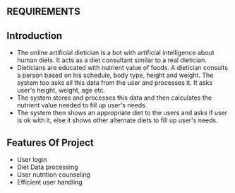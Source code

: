 ## REQUIREMENTS
## Introduction
- The online artificial dietician is a bot with artificial intelligence about human diets. It acts as a diet consultant similar to a real dietician. 
- Dieticians are educated with nutrient value of foods. A dietician consults a person based on his schedule, body type, height and weight. The system too asks all this data from the user and processes it. It asks user's height, weight, age etc.
-  The system stores and processes this data and then calculates the nutrient value needed to fill up user's needs. 
- The system then shows an appropriate diet to the users and asks if user is ok with it, else it shows other alternate diets to fill up user's needs.

## Features Of Project
-	User login
-	Diet Data processing
-	User nutrition counseling
-	Efficient user handling


